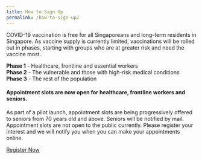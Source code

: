 ```yaml
---
title: How to Sign Up
permalink: /how-to-sign-up/
---
```

COVID-19 vaccination is free for all Singaporeans and long-term residents in Singapore.
As vaccine supply is currently limited, vaccinations will be rolled out in phases, starting with groups who are at greater risk and need the vaccine most.

**Phase 1** - Healthcare, frontline and essential workers <br/>
**Phase 2** - The vulnerable and those with high-risk medical conditions <br/>
**Phase 3** - The rest of the population

#### **Appointment slots are now open for healthcare, frontline workers and seniors.**

As part of a pilot launch, appointment slots are being progressively offered to seniors from 70 years old and above. Seniors will be notified by mail. Appointment slots are not open to the public currently. Please register your interest and we will notify you when you can make your appointments online.

<a href="https://preregister.vaccine.gov.sg/" class="bp-button is-secondary is-uppercase" target="_blank">Register Now</a>
